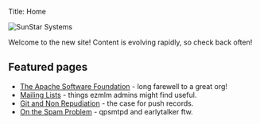 Title: Home

![SunStar Systems](/images/sunstarlogowhole.png)

Welcome to the new site!  Content is evolving rapidly, so check back often!

## Featured pages

- [The Apache Software Foundation](/clients/apache) - long farewell to a great org!
- [Mailing Lists](/essays/mailing-lists) - things ezmlm admins might find useful.
- [Git and Non Repudiation](/essays/git-and-non-repudiation) - the case for push records.
- [On the Spam Problem](/essays/spam) - qpsmtpd and earlytalker ftw.

